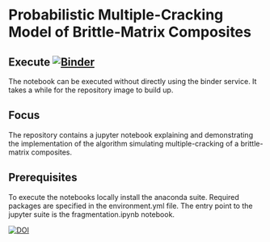 # Probabilistic Multiple-Cracking Model of Brittle-Matrix Composites 

## Execute [![Binder](https://mybinder.org/badge.svg)](https://mybinder.org/v2/gh/bmcs-group/bmcs_fragmentation.git/master?urlpath=%2Fapps%2Ffragmentation.ipynb)
The notebook can be executed without directly
using the binder service. It takes a while for the repository image to build up.

## Focus
The repository contains a jupyter notebook explaining and demonstrating 
the implementation of the algorithm simulating multiple-cracking 
of a brittle-matrix composites.

## Prerequisites 
To execute the notebooks locally install the anaconda suite. Required packages
are specified in the environment.yml file. The entry point to the jupyter suite 
is the fragmentation.ipynb notebook.

[![DOI](https://zenodo.org/badge/265839531.svg)](https://zenodo.org/badge/latestdoi/265839531)
